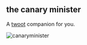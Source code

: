 ## the canary minister
A [twoot](https://twitter.com) companion for you.







![canaryminister](/Users/daniel/Desktop/canaryminister.png)